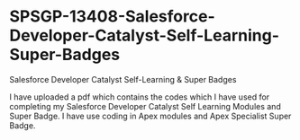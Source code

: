 # SPSGP-13408-Salesforce-Developer-Catalyst-Self-Learning-Super-Badges
Salesforce Developer Catalyst Self-Learning &amp; Super Badges

I have uploaded a pdf which contains the codes which I have used for completing my Salesforce Developer Catalyst Self Learning Modules and Super Badge.
I have use coding in Apex modules and Apex Specialist Super Badge.
